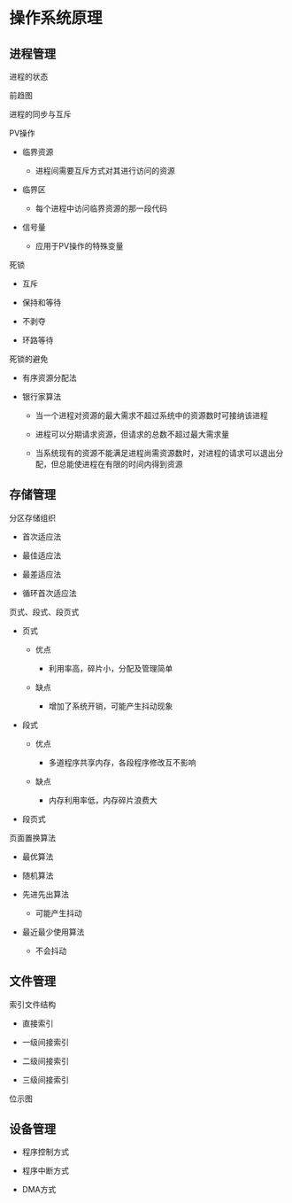 # 操作系统原理

## 进程管理

进程的状态

前趋图

进程的同步与互斥 

PV操作

+ 临界资源
  
  + 进程间需要互斥方式对其进行访问的资源

+ 临界区
  
  + 每个进程中访问临界资源的那一段代码

+ 信号量
  
  + 应用于PV操作的特殊变量

死锁

+ 互斥

+ 保持和等待

+ 不剥夺

+ 环路等待

死锁的避免

+ 有序资源分配法

+ 银行家算法
  
  + 当一个进程对资源的最大需求不超过系统中的资源数时可接纳该进程
  
  + 进程可以分期请求资源，但请求的总数不超过最大需求量
  
  + 当系统现有的资源不能满足进程尚需资源数时，对进程的请求可以退出分配，但总能使进程在有限的时间内得到资源

## 存储管理

分区存储组织

+ 首次适应法

+ 最佳适应法

+ 最差适应法

+ 循环首次适应法

页式、段式、段页式

+ 页式
  
  + 优点
    
    + 利用率高，碎片小，分配及管理简单
  
  + 缺点
    
    + 增加了系统开销，可能产生抖动现象

+ 段式
  
  + 优点
    
    + 多道程序共享内存，各段程序修改互不影响
  
  + 缺点
    
    + 内存利用率低，内存碎片浪费大

+ 段页式

页面置换算法

+ 最优算法

+ 随机算法

+ 先进先出算法
  
  + 可能产生抖动  

+ 最近最少使用算法
  
  + 不会抖动

## 文件管理

索引文件结构

+ 直接索引

+ 一级间接索引

+ 二级间接索引

+ 三级间接索引 

位示图

## 设备管理

+ 程序控制方式

+ 程序中断方式

+ DMA方式
